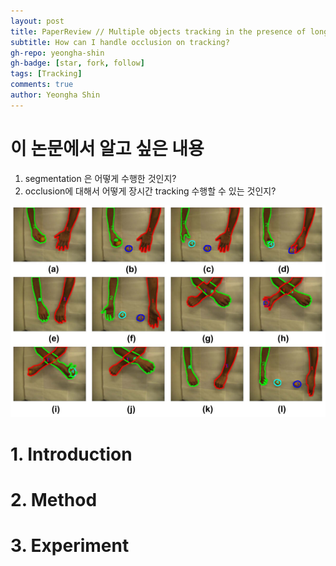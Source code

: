 ```yaml
---
layout: post
title: PaperReview // Multiple objects tracking in the presence of long-term occlusions
subtitle: How can I handle occlusion on tracking?
gh-repo: yeongha-shin
gh-badge: [star, fork, follow]
tags: [Tracking]
comments: true
author: Yeongha Shin
---
```


# 이 논문에서 알고 싶은 내용
1. segmentation 은 어떻게 수행한 것인지?
2. occlusion에 대해서 어떻게 장시간 tracking 수행할 수 있는 것인지?

![Overview](../assets/img/longterm_occlusion.png)


# 1. Introduction

# 2. Method

# 3. Experiment


